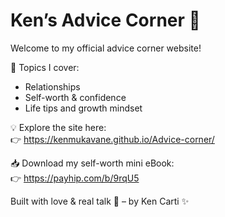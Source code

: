 # Ken’s Advice Corner 🧠

Welcome to my official advice corner website!

📖 Topics I cover:
- Relationships
- Self-worth & confidence
- Life tips and growth mindset

💡 Explore the site here:  
👉 https://kenmukavane.github.io/Advice-corner/

📥 Download my self-worth mini eBook:  
👉 https://payhip.com/b/9rqU5

Built with love & real talk 💬 – by Ken Carti ✨
